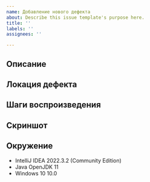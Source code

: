 ```yaml
---
name: Добавление нового дефекта
about: Describe this issue template's purpose here.
title: ''
labels: ''
assignees: ''

---
```

## Описание

## Локация дефекта

## Шаги воспроизведения

## Скриншот

## Окружение
- IntelliJ IDEA 2022.3.2 (Community Edition)
- Java OpenJDK 11
- Windows 10 10.0
